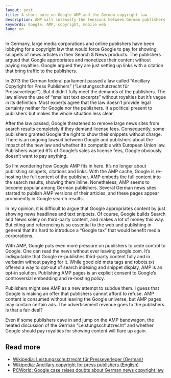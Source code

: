 ```yaml
---
layout: post
title: A short note on Google AMP and the German copyright law
description: AMP will intensify the tensions between German publishers and Google
keywords: Google, AMP, copyright, mobile web
lang: en
---
```


In Germany, large media corporations and online publishers have been lobbying for a copyright law that would force Google to pay for showing snippets of news articles in their Search & News products. The publishers argued that Google appropriates and monetizes their content without paying royalties. Google argued they are just setting up links with a citation that bring traffic to the publishers.

In 2013 the German federal parliament passed a law called “Ancillary Copyright for Press Publishers” (“Leistungsschutzrecht für Presseverleger”). But it didn’t fully meet the demands of the publishers. The law allows the use of “smallest text excerpts” without royalties but it’s vague in its definition. Most experts agree that the law doesn’t provide legal certainty neither for Google nor the publishers. It a political present to publishers but makes the whole situation less clear.

After the law passed, Google threatened to remove large news sites from search results completely if they demand license fees. Consequently, some publishers granted Google the right to show their snippets without charge. There is an ongoing lawsuit between Google and publishers about the impact of the new law and whether it’s compatible with European Union law. Publishers wanted 6% of Google’s sales as license fees, Google obviously doesn’t want to pay anything.

So I’m wondering how Google AMP fits in here. It’s no longer about publishing snippets, citations and links. With the AMP cache, Google is re-hosting the full content of the publisher. AMP embeds the full content into the search results, showing them inline. Nonetheless, AMP seems to become popular among German publishers. Several German news sites started to publish AMP versions of their articles, and these pages appear prominently in Google search results.

In my opinion, it is difficult to argue that Google appropriates content by just showing news headlines and text snippets. Of course, Google builds Search and News solely on third-party content, and makes a lot of money this way. But citing and referencing is so essential to the web and publishing in general that it’s hard to introduce a “Google tax” that would benefit media corporations.

With AMP, Google puts even more pressure on publishers to cede control to Google. One can read the news without ever leaving google.com. It’s indisputable that Google re-publishes third-party content fully and in verbatim without paying for it. While good old meta tags and robots.txt offered a way to opt-out of search indexing and snippet display, AMP is an opt-in solution. Publishing AMP pages is an explicit consent to Google’s controversial embedding and re-hosting policy.

Publishers might see AMP as a new attempt to subdue them. I guess that Google is making an offer that publishers cannot afford to refuse. AMP content is consumed without leaving the Google universe, but AMP pages may contain certain ads. The advertisement revenue goes to the publishers. Is that a fair deal?

Even if some publishers cave in and jump on the AMP bandwagon, the heated discussion of the German “Leistungsschutzrecht” and whether Google should pay royalties for showing content will flare up again.

## Read more

<ul class="compact-list">
<li>
  <a href="https://de.wikipedia.org/wiki/Leistungsschutzrecht_f%C3%BCr_Presseverleger" hreflang="de">Wikipedia: Leistungsschutzrecht für Presseverleger (German)</a>
</li>
<li>
  <a href="https://en.wikipedia.org/wiki/Ancillary_copyright_for_press_publishers">Wikipedia: Ancillary copyright for press publishers (English)</a>
</li>
<li>
  <a href="http://www.pcworld.com/article/3195443/internet/google-case-raises-doubts-about-german-news-copyright-law.html">PCWorld: Google case raises doubts about German news copyright law</a>
</li>
</ul>